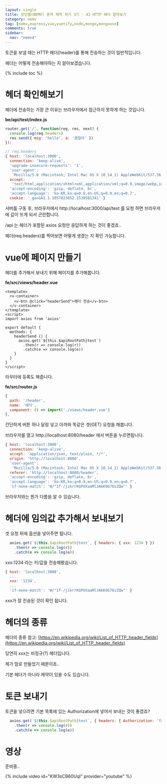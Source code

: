 ```yaml
---
layout: single
title: 모던웹(NEMV) 혼자 제작 하기 3기 - 42 HTTP 헤더 알아보기
category: nemv
tag: [nemv,express,vue,vuetify,node,mongo,mongoose]
comments: true
sidebar:
  nav: "nemv4"
---
```


토큰을 보낼 때는 HTTP 헤더(header)를 통해 전송하는 것이 일반적입니다.

헤더는 어떻게 전송해야하는 지 알아보겠습니다.

{% include toc %}

# 헤더 확인해보기

헤더에 전송하는 가장 큰 이유는 브라우저에서 접근하지 못하게 하는 것입니다.

**be/api/test/index.js**  
```javascript
router.get('/', function(req, res, next) {
  console.log(req.headers)
  res.send({ msg: 'hello', a: '괜찮아' })
});
```

```javascript
// req.headers
{ host: 'localhost:3000',
  connection: 'keep-alive',
  'upgrade-insecure-requests': '1',
  'user-agent':
   'Mozilla/5.0 (Macintosh; Intel Mac OS X 10_14_1) AppleWebKit/537.36 (KHTML, like Gecko) Chrome/70.0.3538.77 Safari/537.36',
  accept:
   'text/html,application/xhtml+xml,application/xml;q=0.9,image/webp,image/apng,*/*;q=0.8',
  'accept-encoding': 'gzip, deflate, br',
  'accept-language': 'ko-KR,ko;q=0.9,en-US;q=0.8,en;q=0.7',
  cookie: '_ga=GA1.1.1057823852.1539581341' }
```

서버를 구동 후, 브라우저에서 http://localhost:3000/api/test 를 요청 하면 브라우저에 값이 뜨게 되서 곤란합니다.

/api 는 헤더가 포함된 axios 요청만 응답하게 하는 것이 좋겠죠..

헤더(req.headers)를 찍어보면 어떻게 생겼는 지 확인 가능합니다.

# vue에 페이지 만들기

헤더를 추가해서 보내기 위해 페이지를 추가해봅니다.

**fe/src/views/header.vue**  
```vue
<template>
  <v-container>
    <v-btn @click="headerSend">헤더 전송</v-btn>
  </v-container>
</template>
<script>
import axios from 'axios'

export default {
  methods: {
    headerSend () {
      axios.get(`${this.$apiRootPath}test`)
        .then(r => console.log(r))
        .catch(e => console.log(e))
    }
  }
}
</script>
```

라우터에 등록도 해줍니다.

**fe/src/router.js**  
```javascript
{
  path: '/header',
  name: '헤더',
  component: () => import('./views/header.vue')
},
```

간단하게 버튼 하나 달랑 넣고 아까와 똑같은 겟(GET) 요청을 해봅니다.

브라우저를 열고 http://localhost:8080/header 에서 버튼을 누르면됩니다.

```javascript
{ host: 'localhost:3000',
  connection: 'keep-alive',
  accept: 'application/json, text/plain, */*',
  origin: 'http://localhost:8080',
  'user-agent':
   'Mozilla/5.0 (Macintosh; Intel Mac OS X 10_14_1) AppleWebKit/537.36 (KHTML, like Gecko) Chrome/70.0.3538.77 Safari/537.36',
  referer: 'http://localhost:8080/header',
  'accept-encoding': 'gzip, deflate, br',
  'accept-language': 'ko-KR,ko;q=0.9,en-US;q=0.8,en;q=0.7',
  'if-none-match': 'W/"1f-/jikrrKGPUXaaMlJAkK9G76sZQw"' }
``` 

브라우저와는 뭔가 다름을 알 수 있습니다.

# 헤더에 임의값 추가해서 보내보기

겟 요청 뒤에 옵션을 넣어주면 됩니다.

```javascript
  axios.get(`${this.$apiRootPath}test`, { headers: { xxx: 1234 } })
    .then(r => console.log(r))
    .catch(e => console.log(e))
```

xxx:1234 라는 키/값을 전송해봤습니다.

```javascript
{ host: 'localhost:3000',
  ...
  xxx: '1234',
  ...
  'if-none-match': 'W/"1f-/jikrrKGPUXaaMlJAkK9G76sZQw"' }
```

xxx가 잘 전송된 것이 확인 됩니다.

# 헤더의 종류

헤더의 종류 참고: [https://en.wikipedia.org/wiki/List_of_HTTP_header_fields](https://en.wikipedia.org/wiki/List_of_HTTP_header_fields)

당연히 xxx는 비정규(?) 헤더입니다.

제가 맘로 만들었기 때문이죠..

기본 헤더가 아니라 제약이 있을 수도 있습니다.

# 토큰 보내기

토큰을 넣으려면 기본 목록에 있는 Authorization에 넣어서 보내는 것이 좋겠죠?

```javascript
  axios.get(`${this.$apiRootPath}test`, { headers: { Authorization: 'fake token!' } })
    .then(r => console.log(r))
    .catch(e => console.log(e))
```

# 영상

준비중..

{% include video id="KW3sCB60UqI" provider="youtube" %}   




